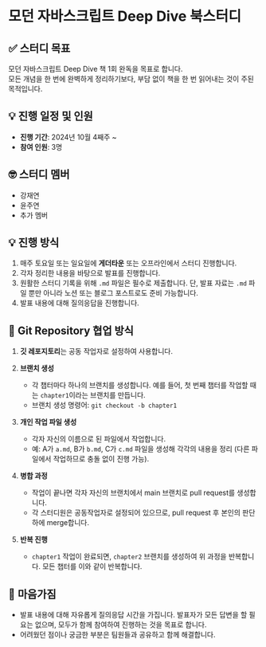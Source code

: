 # 모던 자바스크립트 Deep Dive 북스터디

## ✅ 스터디 목표

모던 자바스크립트 Deep Dive 책 1회 완독을 목표로 합니다.  
모든 개념을 한 번에 완벽하게 정리하기보다, 부담 없이 책을 한 번 읽어내는 것이 주된 목적입니다.

## 💡 진행 일정 및 인원

- **진행 기간**: 2024년 10월 4째주 ~
- **참여 인원**: 3명

## 🤓 스터디 멤버

- 강재연
- 윤주연
- 추가 멤버

## 💡 진행 방식

1. 매주 토요일 또는 일요일에 **게더타운** 또는 오프라인에서 스터디 진행합니다.
2. 각자 정리한 내용을 바탕으로 발표를 진행합니다.
3. 원활한 스터디 기록을 위해 `.md` 파일은 필수로 제출합니다. 단, 발표 자료는 `.md` 파일 뿐만 아니라 노션 또는 블로그 포스트로도 준비 가능합니다.
4. 발표 내용에 대해 질의응답을 진행합니다.

## 🌳 Git Repository 협업 방식

1. **깃 레포지토리**는 공동 작업자로 설정하여 사용합니다.

2. **브랜치 생성**

   - 각 챕터마다 하나의 브랜치를 생성합니다. 예를 들어, 첫 번째 챕터를 작업할 때는 `chapter1`이라는 브랜치를 만듭니다.
   - 브랜치 생성 명령어: `git checkout -b chapter1`

3. **개인 작업 파일 생성**

   - 각자 자신의 이름으로 된 파일에서 작업합니다.
   - 예: A가 `a.md`, B가 `b.md`, C가 `c.md` 파일을 생성해 각각의 내용을 정리 (다른 파일에서 작업하므로 충돌 없이 진행 가능).

4. **병합 과정**

   - 작업이 끝나면 각자 자신의 브랜치에서 main 브랜치로 pull request를 생성합니다.
   - 각 스터디원은 공동작업자로 설정되어 있으므로, pull request 후 본인의 판단 하에 merge합니다.

5. **반복 진행**
   - `chapter1` 작업이 완료되면, `chapter2` 브랜치를 생성하여 위 과정을 반복합니다. 모든 챕터를 이와 같이 반복합니다.

## 🤝 마음가짐

- 발표 내용에 대해 자유롭게 질의응답 시간을 가집니다. 발표자가 모든 답변을 할 필요는 없으며, 모두가 함께 참여하여 진행하는 것을 목표로 합니다.
- 어려웠던 점이나 궁금한 부분은 팀원들과 공유하고 함께 해결합니다.
